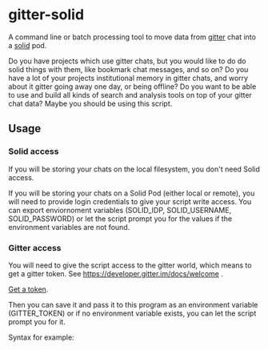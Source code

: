 # gitter-solid

A command line or batch processing tool to move data from [gitter](https://gitter.im)
chat into a [solid](https://solid.inrupt.net/) pod.

Do you have projects which use gitter chats, but you would like to do do solid things
with them, like bookmark chat messages, and so on?
Do you have a lot of your projects institutional memory in gitter chats, and worry about
it gitter going away one day, or being offline?  Do you want to be able to use and build all kinds of search and
analysis tools on top of your gitter chat data?  Maybe you should be using this script.


## Usage
### Solid access

If you will be storing your chats on the local filesystem, you don't need Solid access.

If you will be storing your chats on a Solid Pod (either local or remote), you will need to provide login credentials to give your script write access.   You can export enviornoment variables (SOLID_IDP, SOLID_USERNAME, SOLID_PASSWORD) or let the script prompt you for the values if the environment variables are not found.

### Gitter access

You will need to give the script access to the gitter world, which means to get a gitter token. See https://developer.gitter.im/docs/welcome   .

[Get a token](https://developer.gitter.im/apps).

Then you can save it and pass it to this program as an environment variable (GITTER_TOKEN) or if no environment variable exists, you can let the script prompt you for it.

Syntax for example:
```
export GITTER_TOKEN=W4gfhEf6XO4+p1bfTEHy3ncEVDUTksI2pYMryWhO4ZbhQrq2229Bm
npm install
node gitter-solid.js   list

```

Once you have set your shell session up with the gitter token,
you can use gitter-solid repeatedly.

## Gitter rooms

In gitter, the concept of a room includes public rooms, private rooms, and private 1-1 conversations, some call *direct messaging*.

  syntax | effect
  -------|-----------------------
  `node gitter-solid.js list` | List your gitter rooms
  `node gitter-solid.js list public` | List your public rooms
  `node gitter-solid.js list private` | List your private rooms
  `node gitter-solid.js list direct` | List your direct messaging 1:1 chats


  1:1 chats in this program (only) are named  using an '@' sign followed by the gitter name of the person
  you are chatting with.

  ## Places to store the chat

  You will be asked if you want to store the chat remotely.  If you answer
  no, you will be prompted for a local file location (see below). 
  In either case,  you will then be prompted to give the locations of the 
  folder for different kinds of chats.

  The separate folders are necessary when using a server-based pod, because it is important to make sure that creating a copy of
  chat data in a solid pod does not give anyone access to is
  who would not have access to it on gitter.   Particularly, don't make any chat
  data public unless it was a public chat on gitter.

  To make this easier, `gitter-solid` uses three different solid folder for each type of chat.
  These locations are stored in your pod, in a gitter preferences file. If
  you have not defined them already, gitter-solid will prompt you for them.
  Give the whole URI.

Example

```
This must be a full https: or file: URI ending in a slash, which folder on your pod you want gitter chat stored.
URI for publicChatFolder? https://timbl.com/timbl/Public/Archive/
or
URI for publicChatFolder? file:///home/jeff/myPod/Public/Archive/
```

 ## Syntax

 The description of command, room, and optionalPodURI, are shown below as
 parameters to the command line.  You may also simply type **node gitter-solid** and let the script prompt you for the command, room, and URI.

 The syntax of a command line takes two parameters, a command and a room.

   `node gitter-solid.js  ` *command*  *room* *optionalLocalPodURI*


   Where optionalLocalPod

   and where room is either a single room or set of rooms

   room | means
   ----------|-----------------------
   `solid/chat`  |  A single gitter room
   `@joeBloggs`  |  Your direct message chat room with gitter user joeBloggs
   `public`  |  All your public rooms
   `private`  |  All your your private rooms
   `direct`  |  All your direct messaging 1:1 chats
   `all`  |  All of your rooms (public or private) and chats


   and where *command* is one of the following.

 ### init command

 This creates an empty solid chat channel correspondiing to the given room or rooms. No messages are transferred.

 ### create command

 This creates an new, as init does, then does catchup to local recent messages, and then and *acrhive* to  go back into the gitter room aarchive copying it into the solid archibe, going backward through time. Check the logs that nothing went wrong.
 This should bring a new solid chat channel into creation and bring it up to date.

 ### archive command

Go to the earliest message in the current gitter chat channel, and go back through gitter history to attempt
to bring it all over into solid.

 ### catchup command

 Starting with hte most recent messages, pull in recent gitter messages, and tranfer them to solid, going backwards in time, until
 a message is found which has already been trasnfereed, then assume  solid is then up to date.

 ### stream command

 Do  a *catchup* command as above them, listen to for any new messages (Events) on the gitter room. When they arrive, add new messages to the solid, or delete ior modify existing messages accoriding to the gitterr event.  This command causes th eprogram to hang in the command line shell without returning.   Streemin more than one room at a time has not been tested.

 ## Storing chats locally

 If you wish to store your chats locally without installing a Solid server,
 you can supply a file: URL pointing to the local place you'd like the 
 archive stored. Supply this either on the command-line as the third argument,  of let the script prompt you for it.

 The first time you specify this location you will be prompted to
 create a serverless Pod at that location and if you agree, a profile,
 preferences file, and other key pod resources will be created.

 Once you have created a local pod, the process is the same as for
 storing the archive on a server - gitter-solid follows its nose
 from your webId, to your profile, to your preferences file, and 
 then prompts you to add a gitterConfiguration file to your preferences.

  You can edit your profile and other pod documents as needed and also
  reuse them for other local apps such as Data-Kitchen and solid-shell.

 ## Notes

 Bugs/Ideas reports please [on githiub](https://github.com/solid/gitter-solid/issues/)

 The gitter API limits requests, rumor has it, to 100 a minute, so an average of around 1.7Hz.  gitter-solid tries to limit itself, partly pausing every now and again.

 ENDS
